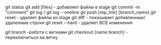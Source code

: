 git status
git add [files] - добавляет файлы в stage
git commit -m "comment"
git log / git log --oneline
git push [rep_link] [branch_name]
git reset - удаляет файлы из stage
git diff - показывает добавленные/удаленные строки
git reset --hard - удаляет ВСЕ изменения

git branch -работа с ветками
git checkout [name branch] - переключиться на ветку